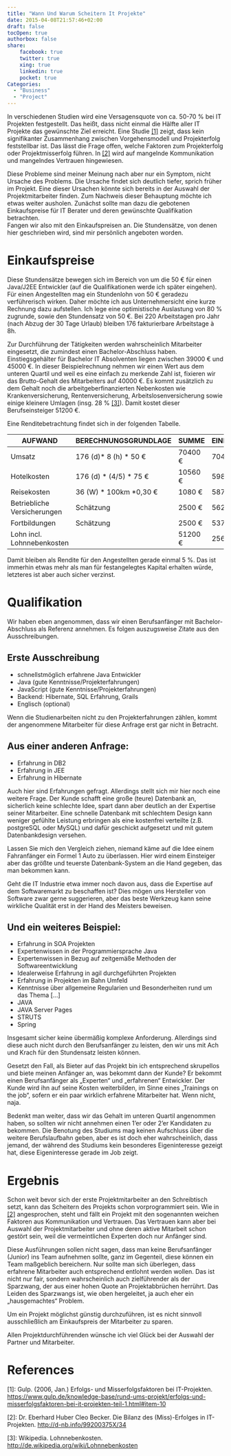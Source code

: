 ```yaml
---
title: "Wann Und Warum Scheitern It Projekte"
date: 2015-04-08T21:57:46+02:00
draft: false
tocOpen: true
authorbox: false
share:
    facebook: true
    twitter: true
    xing: true
    linkedin: true
    pocket: true
Categories:
  - "Business"
  - "Project"
---
```


In verschiedenen Studien wird eine Versagensquote von ca. 50-70 % bei IT Projekten festgestellt. 
Das heißt, dass nicht einmal die Hälfte aller IT Projekte das gewünschte Ziel erreicht. 
Eine Studie [[1]](#references) zeigt, dass kein signifikanter Zusammenhang zwischen Vorgehensmodell und Projekterfolg feststellbar ist. 
Das lässt die Frage offen, welche Faktoren zum Projekterfolg oder Projektmisserfolg führen. 
In [[2]](#references) wird auf mangelnde Kommunikation und mangelndes Vertrauen hingewiesen.

Diese Probleme sind meiner Meinung nach aber nur ein Symptom, nicht Ursache des Problems. 
Die Ursache findet sich deutlich tiefer, sprich früher im Projekt. 
Eine dieser Ursachen könnte sich bereits in der Auswahl der Projektmitarbeiter finden. 
Zum Nachweis dieser Behauptung möchte ich etwas weiter ausholen. 
Zunächst sollte man dazu die gebotenen Einkaufspreise für IT Berater und deren gewünschte Qualifikation betrachten.  
Fangen wir also mit den Einkaufspreisen an. 
Die Stundensätze, von denen hier geschrieben wird, sind mir persönlich angeboten worden.

# Einkaufspreise

Diese Stundensätze bewegen sich im Bereich von um die 50 € für einen Java/J2EE Entwickler (auf die Qualifikationen werde ich später eingehen). 
Für einen Angestellten mag ein Stundenlohn von 50 € geradezu verführerisch wirken. 
Daher möchte ich aus Unternehmersicht eine kurze Rechnung dazu aufstellen. 
Ich lege eine optimistische Auslastung von 80 % zugrunde, sowie den Stundensatz von 50 €. 
Bei 220 Arbeitstagen pro Jahr (nach Abzug der 30 Tage Urlaub) bleiben 176 fakturierbare Arbeitstage à 8h.

Zur Durchführung der Tätigkeiten werden wahrscheinlich Mitarbeiter eingesetzt, die zumindest einen Bachelor-Abschluss haben. 
Einstiegsgehälter für Bachelor IT Absolventen liegen zwischen 39000 € und 45000 €. 
In dieser Beispielrechnung nehmen wir einen Wert aus dem unteren Quartil und weil es eine einfach zu merkende Zahl ist, fixieren wir das Brutto-Gehalt des Mitarbeiters auf 40000 €. 
Es kommt zusätzlich zu dem Gehalt noch die arbeitgeberfinanzierten Nebenkosten wie Krankenversicherung, Rentenversicherung, Arbeitslosenversicherung sowie einige kleinere Umlagen (insg. 28 % [[3]](#references)). 
Damit kostet dieser Berufseinsteiger 51200 €.

Eine Renditebetrachtung findet sich in der folgenden Tabelle.

| AUFWAND | BERECHNUNGSGRUNDLAGE | SUMME |	EINNAHMEN |
| --------| -------------------- | ------ | --------- |
| Umsatz	| 176 (d)* 8 (h) * 50 € | 70400 € | 70400 € |
| Hotelkosten |176 (d) * (4/5) * 75 € |	10560 € |59840 € |
| Reisekosten |	36 (W) * 100km *0,30 € | 1080 € | 58760 € |
| Betriebliche Versicherungen | Schätzung | 2500 € | 56260 € |
| Fortbildungen	| Schätzung	|2500 € | 53760 € |
| Lohn incl. Lohnnebenkosten |	| 51200 € | 2560 € |

Damit bleiben als Rendite für den Angestellten gerade einmal 5 %. 
Das ist immerhin etwas mehr als man für festangelegtes Kapital erhalten würde, letzteres ist aber auch sicher verzinst.

# Qualifikation

Wir haben eben angenommen, dass wir einen Berufsanfänger mit Bachelor-Abschluss als Referenz annehmen. 
Es folgen auszugsweise Zitate aus den Ausschreibungen.

## Erste Ausschreibung

* schnellstmöglich erfahrene Java Entwickler
* Java (gute Kenntnisse/Projekterfahrungen)
* JavaScript (gute Kenntnisse/Projekterfahrungen)
* Backend: Hibernate, SQL Erfahrung, Grails
* Englisch (optional)

Wenn die Studienarbeiten nicht zu den Projekterfahrungen zählen, kommt der angenommene Mitarbeiter für diese Anfrage erst gar nicht in Betracht.

## Aus einer anderen Anfrage:

* Erfahrung in DB2
* Erfahrung in JEE
* Erfahrung in Hibernate

Auch hier sind Erfahrungen gefragt. 
Allerdings stellt sich mir hier noch eine weitere Frage. 
Der Kunde schafft eine große (teure) Datenbank an, sicherlich keine schlechte Idee, spart dann aber deutlich an der Expertise seiner Mitarbeiter. 
Eine schnelle Datenbank mit schlechtem Design kann weniger gefühlte Leistung erbringen als eine kostenfrei verteilte (z.B. postgreSQL oder MySQL) und dafür geschickt aufgesetzt und mit gutem Datenbankdesign versehen.

Lassen Sie mich den Vergleich ziehen, niemand käme auf die Idee einem Fahranfänger ein Formel 1 Auto zu überlassen. 
Hier wird einem Einsteiger aber das größte und teuerste Datenbank-System an die Hand gegeben, das man bekommen kann.

Geht die IT Industrie etwa immer noch davon aus, dass die Expertise auf dem Softwaremarkt zu beschaffen ist? 
Dies mögen uns Hersteller von Software zwar gerne suggerieren, aber das beste Werkzeug kann seine wirkliche Qualität erst in der Hand des Meisters beweisen.

## Und ein weiteres Beispiel:

* Erfahrung in SOA Projekten
* Expertenwissen in der Programmiersprache Java
* Expertenwissen in Bezug auf zeitgemäße Methoden der Softwareentwicklung
* Idealerweise Erfahrung in agil durchgeführten Projekten
* Erfahrung in Projekten im Bahn Umfeld
* Kenntnisse über allgemeine Regularien und Besonderheiten rund um das Thema […]
* JAVA
* JAVA Server Pages
* STRUTS
* Spring

Insgesamt sicher keine übermäßig komplexe Anforderung. 
Allerdings sind diese auch nicht durch den Berufsanfänger zu leisten, den wir uns mit Ach und Krach für den Stundensatz leisten können.

Gesetzt den Fall, als Bieter auf das Projekt bin ich entsprechend skrupellos und biete meinen Anfänger an, was bekommt dann der Kunde? 
Er bekommt einen Berufsanfänger als „Experten“ und „erfahrenen“ Entwickler. 
Der Kunde wird ihn auf seine Kosten weiterbilden, im Sinne eines „Trainings on the job“, sofern er ein paar wirklich erfahrene Mitarbeiter hat. 
Wenn nicht, naja.

Bedenkt man weiter, dass wir das Gehalt im unteren Quartil angenommen haben, so sollten wir nicht annehmen einen 1’er oder 2’er Kandidaten zu bekommen. 
Die Benotung des Studiums mag keinen Aufschluss über die weitere Berufslaufbahn geben, aber es ist doch eher wahrscheinlich, dass jemand, der während des Studiums kein besonderes Eigeninteresse gezeigt hat, diese Eigeninteresse gerade im Job zeigt.

# Ergebnis

Schon weit bevor sich der erste Projektmitarbeiter an den Schreibtisch setzt, kann das Scheitern des Projekts schon vorprogrammiert sein. 
Wie in [[2]](#references) angesprochen, steht und fällt ein Projekt mit den sogenannten weichen Faktoren aus Kommunikation und Vertrauen. 
Das Vertrauen kann aber bei Auswahl der Projektmitarbeiter und ohne deren aktive Mitarbeit schon gestört sein, weil die vermeintlichen Experten doch nur Anfänger sind.

Diese Ausführungen sollen nicht sagen, dass man keine Berufsanfänger (Junior) ins Team aufnehmen sollte, ganz im Gegenteil, diese können ein Team maßgeblich bereichern. 
Nur sollte man sich überlegen, dass erfahrene Mitarbeiter auch entsprechend entlohnt werden wollen. 
Das ist nicht nur fair, sondern wahrscheinlich auch zielführender als der Sparzwang, der aus einer hohen Quote an Projektabbrüchen herrührt. 
Das Leiden des Sparzwangs ist, wie oben hergeleitet, ja auch eher ein „hausgemachtes“ Problem.

Um ein Projekt möglichst günstig durchzuführen, ist es nicht sinnvoll ausschließlich am Einkaufspreis der Mitarbeiter zu sparen.

Allen Projektdurchführenden wünsche ich viel Glück bei der Auswahl der Partner und Mitarbeiter.

# References

[1]: Gulp. (2006, Jan.) Erfolgs- und Misserfolgsfaktoren bei IT-Projekten. https://www.gulp.de/knowledge-base/rund-ums-projekt/erfolgs-und-misserfolgsfaktoren-bei-it-projekten-teil-1.html#item-10

[2]: Dr. Eberhard Huber Cleo Becker. Die Bilanz des (Miss)-Erfolges in IT-Projekten. http://d-nb.info/99200375X/34

[3]: Wikipedia. Lohnnebenkosten. http://de.wikipedia.org/wiki/Lohnnebenkosten
